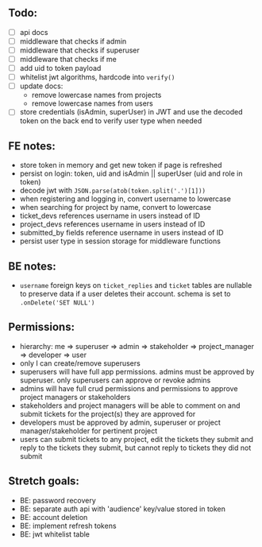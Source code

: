 ## Todo:

-  [ ] api docs
-  [ ] middleware that checks if admin
-  [ ] middleware that checks if superuser
-  [ ] middleware that checks if me
-  [ ] add uid to token payload
-  [ ] whitelist jwt algorithms, hardcode into `verify()`
-  [ ] update docs:
   -  remove lowercase names from projects
   -  remove lowercase names from users
-  [ ] store credentials (isAdmin, superUser) in JWT and use the decoded token on the back end to verify user type when needed

## FE notes:

-  store token in memory and get new token if page is refreshed
-  persist on login: token, uid and isAdmin || superUser (uid and role in token)
-  decode jwt with `JSON.parse(atob(token.split('.')[1]))`
-  when registering and logging in, convert username to lowercase
-  when searching for project by name, convert to lowercase
-  ticket_devs references username in users instead of ID
-  project_devs references username in users instead of ID
-  submitted_by fields reference username in users instead of ID
-  persist user type in session storage for middleware functions

## BE notes:

-  `username` foreign keys on `ticket_replies` and `ticket` tables are nullable to preserve data if a user deletes their account. schema is set to `.onDelete('SET NULL')`

## Permissions:

-  hierarchy: me => superuser => admin => stakeholder => project_manager => developer => user
-  only I can create/remove superusers
-  superusers will have full app permissions. admins must be approved by superuser. only superusers can approve or revoke admins
-  admins will have full crud permissions and permissions to approve project managers or stakeholders
-  stakeholders and project managers will be able to comment on and submit tickets for the project(s) they are approved for
-  developers must be approved by admin, superuser or project manager/stakeholder for pertinent project
-  users can submit tickets to any project, edit the tickets they submit and reply to the tickets they submit, but cannot reply to tickets they did not submit

## Stretch goals:

-  BE: password recovery
-  BE: separate auth api with 'audience' key/value stored in token
-  BE: account deletion
-  BE: implement refresh tokens
-  BE: jwt whitelist table
